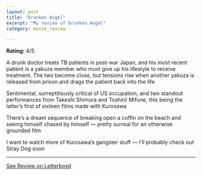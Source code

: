 ```yaml
---
layout: post
title: "Drunken Angel"
excerpt: "My review of Drunken Angel"
category: movie_review

---
```


**Rating:** 4/5

A drunk doctor treats TB patients in post-war Japan, and his most recent patient is a yakuza member who must give up his lifestyle to receive treatment. The two become close, but tensions rise when another yakuza is released from prison and drags the patient back into the life

Sentimental, surreptitiously critical of US occupation, and two standout performances from Takeshi Shimura and Toshirō Mifune, this being the latter’s first of sixteen films made with Kurosawa

There’s a dream sequence of breaking open a coffin on the beach and seeing himself chased by himself — pretty surreal for an otherwise grounded film

I want to watch more of Kurosawa’s gangster stuff — I’ll probably check out Stray Dog soon

<hr>

[See Review on Letterboxd](https://boxd.it/4m5ktx)
